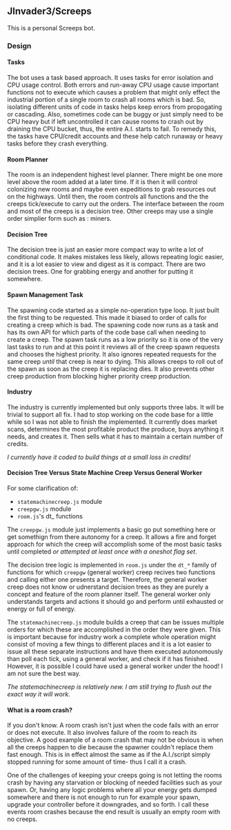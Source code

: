 ## JInvader3/Screeps

This is a personal Screeps bot.

### Design

#### Tasks

The bot uses a task based approach. It uses tasks for error isolation and CPU usage control. Both errors and run-away CPU usage cause important functions not to execute which causes a problem that might only effect the industrial portion of a single room to crash all rooms which is bad. So, isolating different units of code in tasks helps keep errors from propogating or cascading. Also, sometimes code can be buggy or just simply need to be CPU heavy but if left uncontrolled it can cause rooms to crash out by draining the CPU bucket, thus, the entire A.I. starts to fail. To remedy this, the tasks have CPU/credit accounts and these help catch runaway or heavy tasks before they crash everything.

#### Room Planner

The room is an independent highest level planner. There might be one more level above the room added at a later time. If it is then it will control colonizing new rooms and maybe even expeditions to grab resources out on the highways. Until then, the room controls all functions and the the creeps tick/execute to carry out the orders. The interface between the room and most of the creeps is a decision tree. Other creeps may use a single order simplier form such as : miners.

#### Decision Tree

The decision tree is just an easier more compact way to write a lot of conditional code. It makes mistakes less likely, allows repeating logic easier, and it is a lot easier to view and digest as it is compact. There are two decision trees. One for grabbing energy and another for putting it somewhere.

#### Spawn Management Task

The spawning code started as a simple no-operation type loop. It just built the first thing to be requested. This made it biased to order of calls for creating a creep which is bad. The spawning code now runs as a task and has its own API for which parts of the code base call when needing to create a creep. The spawn task runs as a low priority so it is one of the very last tasks to run and at this point it reviews all of the creep spawn requests and chooses the highest priority. It also ignores repeated requests for the same creep _until_ that creep is near to dying. This allows creeps to roll out of the spawn as soon as the creep it is replacing dies. It also prevents other creep production from blocking higher priority creep production.

#### Industry

The industry is currently implemented but only supports three labs. It will be trivial to support all fix. I had to stop working on the code base for a little while so I was not able to finish the implemented. It currently does market scans, determines the most profitable product the produce, buys anything it needs, and creates it. Then sells what it has to maintain a certain number of credits.

_I currently have it coded to build things at a small loss in credits!_

#### Decision Tree Versus State Machine Creep Versus General Worker

For some clarification of:
  - `statemachinecreep.js` module
  - `creepgw.js` module
  - `room.js`'s dt_ functions

The `creepgw.js` module just implements a basic go put something here or get somethign from there autonomy for a creep. It allows a fire and forget approach for which the creep will accomplish some of the most basic tasks until completed _or attempted at least once with a oneshot flag set_.

The decision tree logic is implemented in `room.js` under the `dt_*` family of functions for which `creepgw` (general worker) creep recives two functions and calling either one presents a target. Therefore, the general worker creep does not know or udnerstand decision trees as they are purely a concept and feature of the room planner itself. The general worker only understands targets and actions it should go and perform until exhausted or energy or full of energy.

The `statemachinecreep.js` module builds a creep that can be issues multiple orders for which these are accomplished in the order they were given. This is important because for industry work a complete whole operation might consist of moving a few things to different places and it is a lot easier to issue all these separate instructions and have them executed autonomously than poll each tick, using a general worker, and check if it has finished. However, it is possible I could have used a general worker under the hood! I am not sure the best way.

_The statemachinecreep is relatively new. I am still trying to flush out the exact way it will work._ 

#### What is a room crash?

If you don't know. A room crash isn't just when the code fails with an error or does not execute. It also involves failure of the room to reach its objective. A good example of a room crash that may not be obvious is when all the creeps happen to die because the spawner couldn't replace them fast enough. This is in effect almost the same as if the A.I./script simply stopped running for some amount of time- thus I call it a crash.

One of the challenges of keeping your creeps going is not letting the rooms crash by having any starvation or blocking of needed facilities such as your spawn. Or, having any logic problems where all your energy gets dumped somewhere and there is not enough to run for example your spawn, upgrade your controller before it downgrades, and so forth. I call these events room crashes because the end result is usually an empty room with no creeps.
